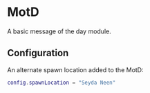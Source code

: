 # MotD

A basic message of the day module.

## Configuration

An alternate spawn location added to the MotD:
```Lua
config.spawnLocation = "Seyda Neen"
```
